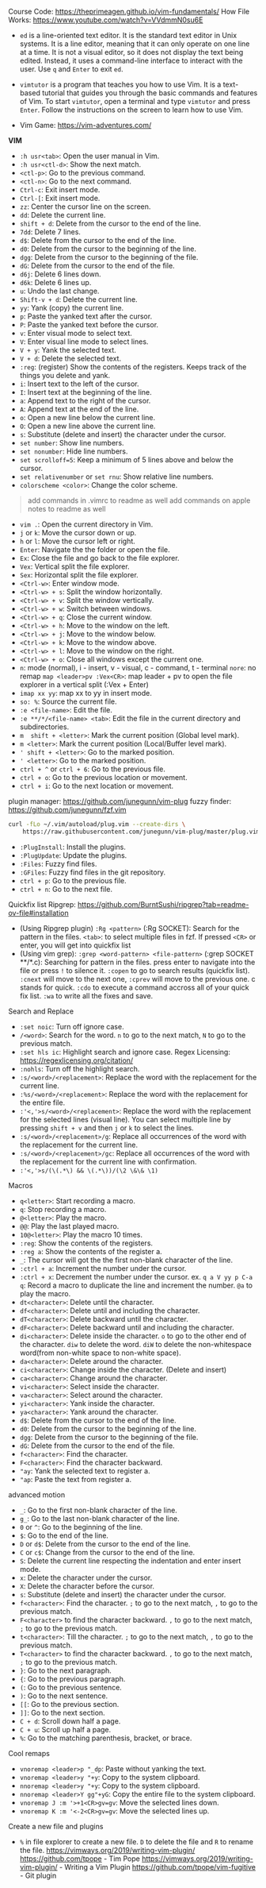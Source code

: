 Course Code: https://theprimeagen.github.io/vim-fundamentals/
How File Works:  https://www.youtube.com/watch?v=VVdmmN0su6E

- `ed` is a line-oriented text editor. It is the standard text editor in Unix systems. It is a line editor, meaning that it can only operate on one line at a time. It is not a visual editor, so it does not display the text being edited. Instead, it uses a command-line interface to interact with the user. Use `q` and `Enter` to exit `ed`.

- `vimtutor` is a program that teaches you how to use Vim. It is a text-based tutorial that guides you through the basic commands and features of Vim. To start `vimtutor`, open a terminal and type `vimtutor` and press `Enter`. Follow the instructions on the screen to learn how to use Vim.

- Vim Game: https://vim-adventures.com/

**VIM**
- `:h usr<tab>`: Open the user manual in Vim.
- `:h usr<ctl-d>`: Show the next match.
- `<ctl-p>`: Go to the previous command.
- `<ctl-n>`: Go to the next command.
- `Ctrl-c`: Exit insert mode.
- `Ctrl-[`: Exit insert mode.
- `zz`: Center the cursor line on the screen.
- `dd`: Delete the current line.
- `shift + d`: Delete from the cursor to the end of the line.
- `7dd`: Delete 7 lines.
- `d$`: Delete from the cursor to the end of the line.
- `d0`: Delete from the cursor to the beginning of the line.
- `dgg`: Delete from the cursor to the beginning of the file.
- `dG`: Delete from the cursor to the end of the file.
- `d6j`: Delete 6 lines down.
- `d6k`: Delete 6 lines up.
- `u`: Undo the last change.
- `Shift-v + d`: Delete the current line.
- `yy`: Yank (copy) the current line.
- `p`: Paste the yanked text after the cursor.
- `P`: Paste the yanked text before the cursor.
- `v`: Enter visual mode to select text.
- `V`: Enter visual line mode to select lines.
- `V + y`: Yank the selected text.
- `V + d`: Delete the selected text.
- `:reg`: (register) Show the contents of the registers. Keeps track of the things you delete and yank.
- `i`: Insert text to the left of the cursor.
- `I`: Insert text at the beginning of the line.
- `a`: Append text to the right of the cursor.
- `A`: Append text at the end of the line.
- `o`: Open a new line below the current line.
- `O`: Open a new line above the current line.
- `s`: Substitute (delete and insert) the character under the cursor.
- `set number`: Show line numbers.
- `set nonumber`: Hide line numbers.
- `set scrolloff=5`: Keep a minimum of 5 lines above and below the cursor.
- `set relativenumber` or `set rnu`: Show relative line numbers.
- `colorscheme <color>`: Change the color scheme.


> add commands in .vimrc to readme as well
> add commands on apple notes to readme as well

- `vim .`: Open the current directory in Vim.
- `j` or `k`: Move the cursor down or up.
- `h` or `l`: Move the cursor left or right.
- `Enter`: Navigate the the folder or open the file.
- `Ex`: Close the file and go back to the file explorer.
- `Vex`: Vertical split the file explorer.
- `Sex`: Horizontal split the file explorer.
- `<Ctrl-w>`: Enter window mode.
- `<Ctrl-w> + s`: Split the window horizontally.
- `<Ctrl-w> + v`: Split the window vertically.
- `<Ctrl-w> + w`: Switch between windows.
- `<Ctrl-w> + q`: Close the current window.
- `<Ctrl-w> + h`: Move to the window on the left.
- `<Ctrl-w> + j`: Move to the window below.
- `<Ctrl-w> + k`: Move to the window above.
- `<Ctrl-w> + l`: Move to the window on the right.
- `<Ctrl-w> + o`: Close all windows except the current one.
- 
    `n`: mode (normal), i - insert, v - visual, c - command, t - terminal
    `nore`: no remap
    `map <leader>pv :Vex<CR>`: map leader + pv to open the file explorer in a vertical split (:Vex + Enter)
- `imap xx yy`: map xx to yy in insert mode.
- `so: %`: Source the current file.
- `:e <file-name>`: Edit the file.
- `:e **/*/<file-name> <tab>`: Edit the file in the current directory and subdirectories.
- `m  shift + <letter>`: Mark the current position (Global level mark).
- `m <letter>`: Mark the current position (Local/Buffer level mark).
- `' shift + <letter>`: Go to the marked position.
- `' <letter>`: Go to the marked position.
- `ctrl + ^` or `ctrl + 6`: Go to the previous file.
- `ctrl + o`: Go to the previous location or movement.
- `ctrl + i`: Go to the next location or movement.

plugin manager: https://github.com/junegunn/vim-plug
fuzzy finder: https://github.com/junegunn/fzf.vim
```bash
curl -fLo ~/.vim/autoload/plug.vim --create-dirs \
    https://raw.githubusercontent.com/junegunn/vim-plug/master/plug.vim
```
- `:PlugInstall`: Install the plugins.
- `:PlugUpdate`: Update the plugins.
- `:Files`: Fuzzy find files.
- `:GFiles`: Fuzzy find files in the git repository.
- `ctrl + p`: Go to the previous file.
- `ctrl + n`: Go to the next file.

Quickfix list
Ripgrep: https://github.com/BurntSushi/ripgrep?tab=readme-ov-file#installation
- (Using Ripgrep plugin) `:Rg <pattern>` (:Rg SOCKET): Search for the pattern in the files. `<tab>`: to select multiple files in fzf. If pressed `<CR>` or enter, you will get into quickfix list
- (Using vim grep): `:grep <word-pattern> <file-pattern>` (:grep SOCKET **/*.c): Searching for pattern in the files. press enter to navigate into the file or press `!` to silence it. `:copen` to go to search results (quickfix list). `:cnext` will move to the next one, `:cprev` will move to the previous one. c stands for quick. `:cdo` to execute a command accross all of your quick fix list. `:wa` to write all the fixes and save.

Search and Replace
- `:set noic`: Turn off ignore case.
- `/<word>`: Search for the word. `n` to go to the next match, `N` to go to the previous match.
- `:set hls ic`: Highlight search and ignore case.
Regex Licensing: https://regexlicensing.org/citation/
- `:nohls`: Turn off the highlight search.
- `:s/<word>/<replacement>`: Replace the word with the replacement for the current line.
- `:%s/<word>/<replacement>`: Replace the word with the replacement for the entire file.
- `:'<,'>s/<word>/<replacement>`: Replace the word with the replacement for the selected lines (visual line). You can select multiple line by pressing `shift + v` and then `j` or `k` to select the lines.
- `:s/<word>/<replacement>/g`: Replace all occurrences of the word with the replacement for the current line.
- `:s/<word>/<replacement>/gc`: Replace all occurrences of the word with the replacement for the current line with confirmation.
- `:'<,'>s/(\(.*\) && \(.*\))/(\2 \&\& \1)`

Macros
- `q<letter>`: Start recording a macro.
- `q`: Stop recording a macro.
- `@<letter>`: Play the macro.
- `@@`: Play the last played macro.
- `10@<letter>`: Play the macro 10 times.
- `:reg`: Show the contents of the registers.
- `:reg a`: Show the contents of the register a.
- `_`: The cursor will got the the first non-blank character of the line.
- `:ctrl + a`: Increment the number under the cursor.
- `:ctrl + x`: Decrement the number under the cursor.
ex. `q a V yy p C-a q`: Record a macro to duplicate the line and increment the number. `@a` to play the macro.
- `dt<character>`: Delete until the character.
- `df<character>`: Delete until and including the character.
- `dT<character>`: Delete backward until the character.
- `dF<character>`: Delete backward until and including the character.
- `di<character>`: Delete inside the character. `o` to go to the other end of the character. `diw` to delete the word. `diW` to delete the non-whitespace word(from non-white space to non-white space).
- `da<character>`: Delete around the character.
- `ci<character>`: Change inside the character. (Delete and insert)
- `ca<character>`: Change around the character.
- `vi<character>`: Select inside the character.
- `va<character>`: Select around the character.
- `yi<character>`: Yank inside the character.
- `ya<character>`: Yank around the character.
- `d$`: Delete from the cursor to the end of the line.
- `d0`: Delete from the cursor to the beginning of the line.
- `dgg`: Delete from the cursor to the beginning of the file.
- `dG`: Delete from the cursor to the end of the file.
- `f<character>`: Find the character.
- `F<character>`: Find the character backward.
- `"ay`: Yank the selected text to register a.
- `"ap`: Paste the text from register a.

advanced motion
- `_`: Go to the first non-blank character of the line.
- `g_`: Go to the last non-blank character of the line.
- `0` or `^`: Go to the beginning of the line.
- `$`: Go to the end of the line.
- `D` or `d$`: Delete from the cursor to the end of the line.
- `C` or `c$`: Change from the cursor to the end of the line.
- `S`: Delete the current line respecting the indentation and enter insert mode.
- `x`: Delete the character under the cursor.
- `X`: Delete the character before the cursor.
- `s`: Substitute (delete and insert) the character under the cursor.
- `f<character>`: Find the character. `;` to go to the next match, `,` to go to the previous match. 
- `F<character>` to find the character backward. `,` to go to the next match, `;` to go to the previous match.
- `t<character>`: Till the character. `;` to go to the next match, `,` to go to the previous match. 
- `T<character>` to find the character backward. `,` to go to the next match, `;` to go to the previous match.
- `}`: Go to the next paragraph.
- `{`: Go to the previous paragraph.
- `(`: Go to the previous sentence.
- `)`: Go to the next sentence.
- `[[`: Go to the previous section.
- `]]`: Go to the next section.
- `C + d`: Scroll down half a page.
- `C + u`: Scroll up half a page.
- `%`: Go to the matching parenthesis, bracket, or brace.

Cool remaps
- `vnoremap <leader>p "_dp`: Paste without yanking the text.
- `vnoremap <leader>y "+y`: Copy to the system clipboard.
- `nnoremap <leader>y "+y`: Copy to the system clipboard.
- `nnoremap <leader>Y gg"+yG`: Copy the entire file to the system clipboard.
- `vnoremap J :m '>+1<CR>gv=gv`: Move the selected lines down.
- `vnoremap K :m '<-2<CR>gv=gv`: Move the selected lines up.

Create a new file and plugins
- `%` in file explorer to create a new file. `D` to delete the file and `R` to rename the file.
https://vimways.org/2019/writing-vim-plugin/
https://github.com/tpope - Tim Pope
https://vimways.org/2019/writing-vim-plugin/ - Writing a Vim Plugin
https://github.com/tpope/vim-fugitive - Git plugin